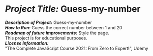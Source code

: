 
# <h1><strong><em>Project Title:</em></strong>  Guess-my-number</H1>
<strong><em>Description of Project:</em></strong>  Guess-my-number <br>
<strong><em>How to Run:</em></strong>  Guess the correct number between 1 and 20   <br>
<strong><em>Roadmap of future improvements:</em></strong>   Style the page.</br> This project is for educational purposes. <br>
<strong><em>License information:</em></strong>   
"The Complete JavaScript Course 2021: From Zero to Expert!", Udemy  <br>

